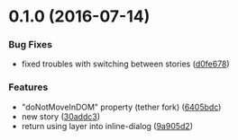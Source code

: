 <a name="0.1.0"></a>
# 0.1.0 (2016-07-14)


### Bug Fixes

* fixed troubles with switching between stories ([d0fe678](https://bitbucket.org/atlassian/atlaskit/commits/d0fe678))


### Features

* "doNotMoveInDOM" property (tether fork) ([6405bdc](https://bitbucket.org/atlassian/atlaskit/commits/6405bdc))
* new story ([30addc3](https://bitbucket.org/atlassian/atlaskit/commits/30addc3))
* return using layer into inline-dialog ([9a905d2](https://bitbucket.org/atlassian/atlaskit/commits/9a905d2))



